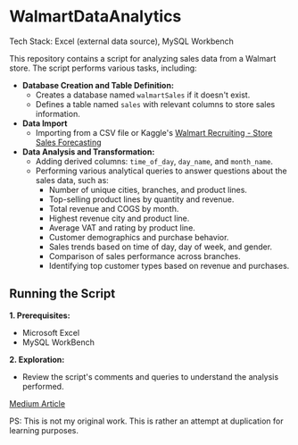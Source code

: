 # WalmartDataAnalytics
Tech Stack: Excel (external data source), MySQL Workbench

This repository contains a script for analyzing sales data from a Walmart store. The script performs various tasks, including:

* **Database Creation and Table Definition:**
    * Creates a database named `walmartSales` if it doesn't exist.
    * Defines a table named `sales` with relevant columns to store sales information.
* **Data Import**
    * Importing from a CSV file or Kaggle's [Walmart Recruiting - Store Sales Forecasting](https://www.kaggle.com/c/walmart-recruiting-store-sales-forecasting)
* **Data Analysis and Transformation:**
    * Adding derived columns: `time_of_day`, `day_name`, and `month_name`.
    * Performing various analytical queries to answer questions about the sales data, such as:
        * Number of unique cities, branches, and product lines.
        * Top-selling product lines by quantity and revenue.
        * Total revenue and COGS by month.
        * Highest revenue city and product line.
        * Average VAT and rating by product line.
        * Customer demographics and purchase behavior.
        * Sales trends based on time of day, day of week, and gender.
        * Comparison of sales performance across branches.
        * Identifying top customer types based on revenue and purchases.
          
## Running the Script

**1. Prerequisites:**

- Microsoft Excel
- MySQL WorkBench

**2. Exploration:**

- Review the script's comments and queries to understand the analysis performed.

[Medium Article](https://medium.com/@plalindia01/walmart-sales-analysis-a-case-study-3c204dd99fd1)

PS: This is not my original work. This is rather an attempt at duplication for learning purposes.






